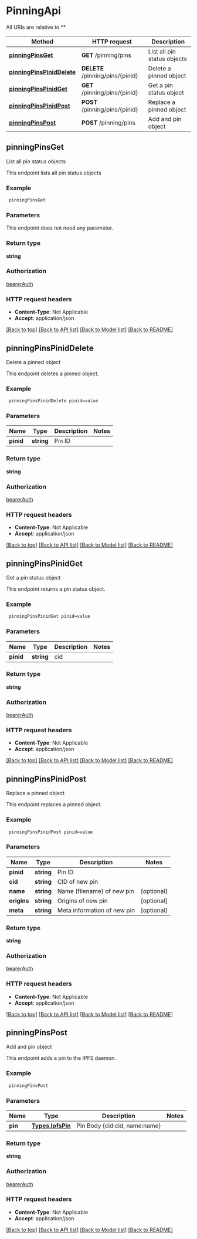 # PinningApi

All URIs are relative to **

Method | HTTP request | Description
------------- | ------------- | -------------
[**pinningPinsGet**](PinningApi.md#pinningPinsGet) | **GET** /pinning/pins | List all pin status objects
[**pinningPinsPinidDelete**](PinningApi.md#pinningPinsPinidDelete) | **DELETE** /pinning/pins/{pinid} | Delete a pinned object
[**pinningPinsPinidGet**](PinningApi.md#pinningPinsPinidGet) | **GET** /pinning/pins/{pinid} | Get a pin status object
[**pinningPinsPinidPost**](PinningApi.md#pinningPinsPinidPost) | **POST** /pinning/pins/{pinid} | Replace a pinned object
[**pinningPinsPost**](PinningApi.md#pinningPinsPost) | **POST** /pinning/pins | Add and pin object


## **pinningPinsGet**

List all pin status objects

This endpoint lists all pin status objects

### Example
```bash
 pinningPinsGet
```

### Parameters
This endpoint does not need any parameter.

### Return type

**string**

### Authorization

[bearerAuth](../README.md#bearerAuth)

### HTTP request headers

 - **Content-Type**: Not Applicable
 - **Accept**: application/json

[[Back to top]](#) [[Back to API list]](../README.md#documentation-for-api-endpoints) [[Back to Model list]](../README.md#documentation-for-models) [[Back to README]](../README.md)

## **pinningPinsPinidDelete**

Delete a pinned object

This endpoint deletes a pinned object.

### Example
```bash
 pinningPinsPinidDelete pinid=value
```

### Parameters

Name | Type | Description  | Notes
------------- | ------------- | ------------- | -------------
 **pinid** | **string** | Pin ID |

### Return type

**string**

### Authorization

[bearerAuth](../README.md#bearerAuth)

### HTTP request headers

 - **Content-Type**: Not Applicable
 - **Accept**: application/json

[[Back to top]](#) [[Back to API list]](../README.md#documentation-for-api-endpoints) [[Back to Model list]](../README.md#documentation-for-models) [[Back to README]](../README.md)

## **pinningPinsPinidGet**

Get a pin status object

This endpoint returns a pin status object.

### Example
```bash
 pinningPinsPinidGet pinid=value
```

### Parameters

Name | Type | Description  | Notes
------------- | ------------- | ------------- | -------------
 **pinid** | **string** | cid |

### Return type

**string**

### Authorization

[bearerAuth](../README.md#bearerAuth)

### HTTP request headers

 - **Content-Type**: Not Applicable
 - **Accept**: application/json

[[Back to top]](#) [[Back to API list]](../README.md#documentation-for-api-endpoints) [[Back to Model list]](../README.md#documentation-for-models) [[Back to README]](../README.md)

## **pinningPinsPinidPost**

Replace a pinned object

This endpoint replaces a pinned object.

### Example
```bash
 pinningPinsPinidPost pinid=value
```

### Parameters

Name | Type | Description  | Notes
------------- | ------------- | ------------- | -------------
 **pinid** | **string** | Pin ID |
 **cid** | **string** | CID of new pin |
 **name** | **string** | Name (filename) of new pin | [optional]
 **origins** | **string** | Origins of new pin | [optional]
 **meta** | **string** | Meta information of new pin | [optional]

### Return type

**string**

### Authorization

[bearerAuth](../README.md#bearerAuth)

### HTTP request headers

 - **Content-Type**: Not Applicable
 - **Accept**: application/json

[[Back to top]](#) [[Back to API list]](../README.md#documentation-for-api-endpoints) [[Back to Model list]](../README.md#documentation-for-models) [[Back to README]](../README.md)

## **pinningPinsPost**

Add and pin object

This endpoint adds a pin to the IPFS daemon.

### Example
```bash
 pinningPinsPost
```

### Parameters

Name | Type | Description  | Notes
------------- | ------------- | ------------- | -------------
 **pin** | [**Types.IpfsPin**](Types.IpfsPin.md) | Pin Body {cid:cid, name:name} |

### Return type

**string**

### Authorization

[bearerAuth](../README.md#bearerAuth)

### HTTP request headers

 - **Content-Type**: Not Applicable
 - **Accept**: application/json

[[Back to top]](#) [[Back to API list]](../README.md#documentation-for-api-endpoints) [[Back to Model list]](../README.md#documentation-for-models) [[Back to README]](../README.md)


